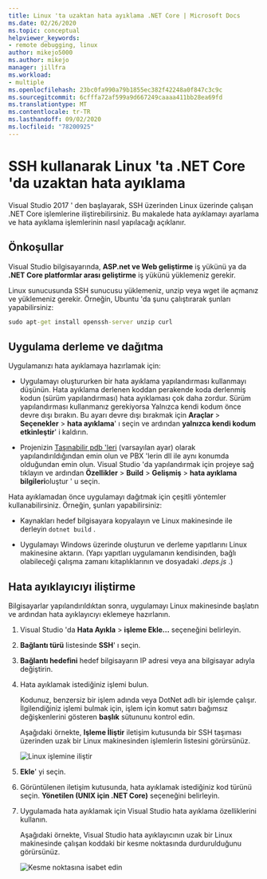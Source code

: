 ```yaml
---
title: Linux 'ta uzaktan hata ayıklama .NET Core | Microsoft Docs
ms.date: 02/26/2020
ms.topic: conceptual
helpviewer_keywords:
- remote debugging, linux
author: mikejo5000
ms.author: mikejo
manager: jillfra
ms.workload:
- multiple
ms.openlocfilehash: 23bc0fa990a79b1855ec382f42248a0f847c3c9c
ms.sourcegitcommit: 6cfffa72af599a9d667249caaaa411bb28ea69fd
ms.translationtype: MT
ms.contentlocale: tr-TR
ms.lasthandoff: 09/02/2020
ms.locfileid: "78200925"
---
```

# <a name="remote-debug-net-core-on-linux-using-ssh"></a>SSH kullanarak Linux 'ta .NET Core 'da uzaktan hata ayıklama

Visual Studio 2017 ' den başlayarak, SSH üzerinden Linux üzerinde çalışan .NET Core işlemlerine iliştirebilirsiniz. Bu makalede hata ayıklamayı ayarlama ve hata ayıklama işlemlerinin nasıl yapılacağı açıklanır.

## <a name="prerequisites"></a>Önkoşullar

Visual Studio bilgisayarında, **ASP.net ve Web geliştirme** iş yükünü ya da **.NET Core platformlar arası geliştirme** iş yükünü yüklemeniz gerekir.

Linux sunucusunda SSH sunucusu yüklemeniz, unzip veya wget ile açmanız ve yüklemeniz gerekir. Örneğin, Ubuntu 'da şunu çalıştırarak şunları yapabilirsiniz:

``` cmd
sudo apt-get install openssh-server unzip curl
```

## <a name="build-and-deploy-the-application"></a>Uygulama derleme ve dağıtma

Uygulamanızı hata ayıklamaya hazırlamak için:

- Uygulamayı oluştururken bir hata ayıklama yapılandırması kullanmayı düşünün. Hata ayıklama derlenen koddan perakende koda derlenmiş kodun (sürüm yapılandırması) hata ayıklaması çok daha zordur. Sürüm yapılandırması kullanmanız gerekiyorsa Yalnızca kendi kodum önce devre dışı bırakın. Bu ayarı devre dışı bırakmak için **Araçlar**  >  **Seçenekler**  >  **hata ayıklama**' ı seçin ve ardından **yalnızca kendi kodum etkinleştir**' i kaldırın.

- Projenizin [Taşınabilir pdb 'leri](https://github.com/OmniSharp/omnisharp-vscode/wiki/Portable-PDBs) (varsayılan ayar) olarak yapılandırıldığından emin olun ve PBX 'lerin dll ile aynı konumda olduğundan emin olun. Visual Studio 'da yapılandırmak için projeye sağ tıklayın ve ardından **Özellikler**  >  **Build**  >  **Gelişmiş**  >  **hata ayıklama bilgileri**oluştur ' u seçin.

Hata ayıklamadan önce uygulamayı dağıtmak için çeşitli yöntemler kullanabilirsiniz. Örneğin, şunları yapabilirsiniz:

- Kaynakları hedef bilgisayara kopyalayın ve Linux makinesinde ile derleyin ```dotnet build``` .

- Uygulamayı Windows üzerinde oluşturun ve derleme yapıtlarını Linux makinesine aktarın. (Yapı yapıtları uygulamanın kendisinden, bağlı olabileceği çalışma zamanı kitaplıklarının ve dosyadaki *.deps.js* .)

## <a name="attach-the-debugger"></a>Hata ayıklayıcıyı iliştirme

Bilgisayarlar yapılandırıldıktan sonra, uygulamayı Linux makinesinde başlatın ve ardından hata ayıklayıcıyı eklemeye hazırlanın.

1. Visual Studio 'da **Hata Ayıkla**  >  **işleme Ekle...** seçeneğini belirleyin.

1. **Bağlantı türü** listesinde **SSH**' ı seçin.

1. **Bağlantı hedefini** hedef bilgisayarın IP adresi veya ana bilgisayar adıyla değiştirin.

1. Hata ayıklamak istediğiniz işlemi bulun.

   Kodunuz, benzersiz bir işlem adında veya DotNet adlı bir işlemde çalışır. İlgilendiğiniz işlemi bulmak için, işlem için komut satırı bağımsız değişkenlerini gösteren **başlık** sütununu kontrol edin.

   Aşağıdaki örnekte, **Işleme İliştir** iletişim kutusunda bir SSH taşıması üzerinden uzak bir Linux makinesinden işlemlerin listesini görürsünüz.

   ![Linux işlemine iliştir](media/remote-debug-linux-over-ssh-attach.png)

1. **Ekle**' yi seçin.

1. Görüntülenen iletişim kutusunda, hata ayıklamak istediğiniz kod türünü seçin. **Yönetilen (UNIX için .NET Core)** seçeneğini belirleyin.

1. Uygulamada hata ayıklamak için Visual Studio hata ayıklama özelliklerini kullanın.

   Aşağıdaki örnekte, Visual Studio hata ayıklayıcının uzak bir Linux makinesinde çalışan koddaki bir kesme noktasında durdurulduğunu görürsünüz.

   ![Kesme noktasına isabet edin](media/remote-debug-linux-over-ssh-hit-breakpoint.png)